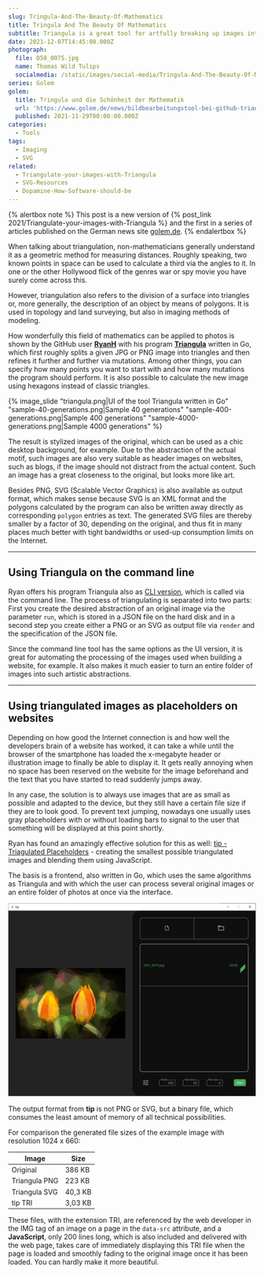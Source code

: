 ```yaml
---
slug: Tringula-And-The-Beauty-Of-Mathematics
title: Tringula And The Beauty Of Mathematics
subtitle: Triangula is a great tool for artfully breaking up images into polygons. Another tool also makes it possible to use them as website placeholders.
date: 2021-12-07T14:45:00.000Z
photograph:
  file: D50_0075.jpg
  name: Thomas Wild Tulips
  socialmedia: /static/images/social-media/Tringula-And-The-Beauty-Of-Mathematics.png
series: Golem
golem:
  title: Tringula und die Schönheit der Mathematik
  url: 'https://www.golem.de/news/bildbearbeitungstool-bei-github-triangula-und-die-schoenheit-der-mathematik-2111-161275.html'
  published: 2021-11-29T00:00:00.000Z
categories:
  - Tools
tags:
  - Imaging
  - SVG
related:
  - Triangulate-your-images-with-Triangula
  - SVG-Resources
  - Dopamine-How-Software-should-be
---
```


{% alertbox note %}
This post is a new version of {% post_link 2021/Triangulate-your-images-with-Triangula %} and the first in a series of articles published on the German news site [golem.de](https://golem.de).
{% endalertbox %}

When talking about triangulation, non-mathematicians generally understand it as a geometric method for measuring distances. Roughly speaking, two known points in space can be used to calculate a third via the angles to it. In one or the other Hollywood flick of the genres war or spy movie you have surely come across this.

However, triangulation also refers to the division of a surface into triangles or, more generally, the description of an object by means of polygons. It is used in topology and land surveying, but also in imaging methods of modeling.

How wonderfully this field of mathematics can be applied to photos is shown by the GitHub user [**RyanH**](https://github.com/RH12503) with his program [**Triangula**](https://github.com/RH12503/triangula) written in Go, which first roughly splits a given JPG or PNG image into triangles and then refines it further and further via mutations. Among other things, you can specify how many points you want to start with and how many mutations the program should perform. It is also possible to calculate the new image using hexagons instead of classic triangles.

<!-- more -->

{% image_slide
  "triangula.png|UI of the tool Triangula written in Go"
  "sample-40-generations.png|Sample 40 generations"
  "sample-400-generations.png|Sample 400 generations"
  "sample-4000-generations.png|Sample 4000 generations"
 %}

The result is stylized images of the original, which can be used as a chic desktop background, for example. Due to the abstraction of the actual motif, such images are also very suitable as header images on websites, such as blogs, if the image should not distract from the actual content. Such an image has a great closeness to the original, but looks more like art.

Besides PNG, SVG (Scalable Vector Graphics) is also available as output format, which makes sense because SVG is an XML format and the polygons calculated by the program can also be written away directly as corresponding ``polygon`` entries as text. The generated SVG files are thereby smaller by a factor of 30, depending on the original, and thus fit in many places much better with tight bandwidths or used-up consumption limits on the Internet.

---

## Using Triangula on the command line

Ryan offers his program Triangula also as [CLI version](https://github.com/RH12503/Triangula-CLI/), which is called via the command line. The process of triangulating is separated into two parts: First you create the desired abstraction of an original image via the parameter ``run``, which is stored in a JSON file on the hard disk and in a second step you create either a PNG or an SVG as output file via ``render`` and the specification of the JSON file.

Since the command line tool has the same options as the UI version, it is great for automating the processing of the images used when building a website, for example. It also makes it much easier to turn an entire folder of images into such artistic abstractions.

---

## Using triangulated images as placeholders on websites

Depending on how good the Internet connection is and how well the developers brain of a website has worked, it can take a while until the browser of the smartphone has loaded the x-megabyte header or illustration image to finally be able to display it. It gets really annoying when no space has been reserved on the website for the image beforehand and the text that you have started to read suddenly jumps away.

In any case, the solution is to always use images that are as small as possible and adapted to the device, but they still have a certain file size if they are to look good. To prevent text jumping, nowadays one usually uses gray placeholders with or without loading bars to signal to the user that something will be displayed at this point shortly.

Ryan has found an amazingly effective solution for this as well: [tip - Triagulated Placeholders](https://github.com/RH12503/tip) - creating the smallest possible triangulated images and blending them using JavaScript.

The basis is a frontend, also written in Go, which uses the same algorithms as Triangula and with which the user can process several original images or an entire folder of photos at once via the interface.

![Very simple but functional interface of the tool tip, also written in Go, for generating binary placeholders for web pages](Tringula-And-The-Beauty-Of-Mathematics/tip.png)

The output format from **tip** is not PNG or SVG, but a binary file, which consumes the least amount of memory of all technical possibilities.

For comparison the generated file sizes of the example image with resolution 1024 x 660:

|Image|Size|
|---|---|
|Original|386 KB|
|Triangula PNG|223 KB|
|Triangula SVG|40,3 KB|
|tip TRI|3,03 KB|

These files, with the extension TRI, are referenced by the web developer in the IMG tag of an image on a page in the ``data-src`` attribute, and a **JavaScript**, only 200 lines long, which is also included and delivered with the web page, takes care of immediately displaying this TRI file when the page is loaded and smoothly fading to the original image once it has been loaded. You can hardly make it more beautiful.